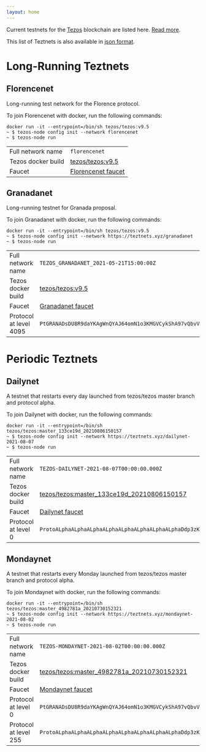 ```yaml
---
layout: home
---
```


Current testnets for the [Tezos](https://tezos.com) blockchain are listed here. [Read more](about/).

This list of Teztnets is also available in [json format](https://teztnets.xyz/teztnets.json).

# Long-Running Teztnets


## Florencenet
Long-running test network for the Florence protocol.

To join Florencenet with docker, run the following commands:

```
docker run -it --entrypoint=/bin/sh tezos/tezos:v9.5
~ $ tezos-node config init --network florencenet
~ $ tezos-node run
```

| | |
|-------|---------------------|
| Full network name | `florencenet` |
| Tezos docker build | [tezos/tezos:v9.5](https://hub.docker.com/r/tezos/tezos/tags?page=1&ordering=last_updated&name=v9.5) |
| Faucet | [Florencenet faucet](https://faucet.tzalpha.net) |


## Granadanet
Long-running testnet for Granada proposal.

To join Granadanet with docker, run the following commands:

```
docker run -it --entrypoint=/bin/sh tezos/tezos:v9.5
~ $ tezos-node config init --network https://teztnets.xyz/granadanet
~ $ tezos-node run
```

| | |
|-------|---------------------|
| Full network name | `TEZOS_GRANADANET_2021-05-21T15:00:00Z` |
| Tezos docker build | [tezos/tezos:v9.5](https://hub.docker.com/r/tezos/tezos/tags?page=1&ordering=last_updated&name=v9.5) |
| Faucet | [Granadanet faucet](https://faucet.tzalpha.net) |
| Protocol at level 4095 |  `PtGRANADsDU8R9daYKAgWnQYAJ64omN1o3KMGVCykShA97vQbvV` |



# Periodic Teztnets


## Dailynet
A testnet that restarts every day launched from tezos/tezos master branch and protocol alpha.

To join Dailynet with docker, run the following commands:

```
docker run -it --entrypoint=/bin/sh tezos/tezos:master_133ce19d_20210806150157
~ $ tezos-node config init --network https://teztnets.xyz/dailynet-2021-08-07
~ $ tezos-node run
```

| | |
|-------|---------------------|
| Full network name | `TEZOS-DAILYNET-2021-08-07T00:00:00.000Z` |
| Tezos docker build | [tezos/tezos:master_133ce19d_20210806150157](https://hub.docker.com/r/tezos/tezos/tags?page=1&ordering=last_updated&name=master_133ce19d_20210806150157) |
| Faucet | [Dailynet faucet](https://faucet.dailynet-2021-08-07.teztnets.xyz) |
| Protocol at level 0 |  `ProtoALphaALphaALphaALphaALphaALphaALphaALphaDdp3zK` |


## Mondaynet
A testnet that restarts every Monday launched from tezos/tezos master branch and protocol alpha.

To join Mondaynet with docker, run the following commands:

```
docker run -it --entrypoint=/bin/sh tezos/tezos:master_4982781a_20210730152321
~ $ tezos-node config init --network https://teztnets.xyz/mondaynet-2021-08-02
~ $ tezos-node run
```

| | |
|-------|---------------------|
| Full network name | `TEZOS-MONDAYNET-2021-08-02T00:00:00.000Z` |
| Tezos docker build | [tezos/tezos:master_4982781a_20210730152321](https://hub.docker.com/r/tezos/tezos/tags?page=1&ordering=last_updated&name=master_4982781a_20210730152321) |
| Faucet | [Mondaynet faucet](https://faucet.mondaynet-2021-08-02.teztnets.xyz) |
| Protocol at level 0 |  `PtGRANADsDU8R9daYKAgWnQYAJ64omN1o3KMGVCykShA97vQbvV` |
| Protocol at level 255 |  `ProtoALphaALphaALphaALphaALphaALphaALphaALphaDdp3zK` |




